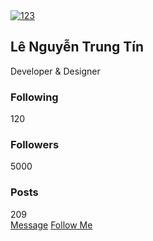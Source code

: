 <!DOCTYPE html>
<!---Coding By CoderGirl!--->
<html lang="en">
<head>
  <meta charset="UTF-8">
  <meta name="viewport" content="width=device-width, initial-scale=1.0">
  <meta http-equiv="X-UA-Compatible" content="ie=edge">
  <title> Profle Card UI Design | CoderGirl </title>
  <!---Custom Css File!--->
  <link rel="stylesheet" href="style.css">
</head>
<body>
  <section class="main">
  <div class="profile-card">
    <div class="image">
      <a href="https://ibb.co/DNLtk3L"><img src="https://i.ibb.co/4cJ7MBJ/123.jpg" alt="123" border="0"></a>
    </div>
    <div class="data">
      <h2>Lê Nguyễn Trung Tín</h2>
      <span>Developer & Designer</span>
    </div>
    <div class="row">
      <div class="info">
        <h3>Following</h3>
        <span>120</span>
      </div>
      <div class="info">
        <h3>Followers</h3>
        <span>5000</span>
      </div>
      <div class="info">
        <h3>Posts</h3>
        <span>209</span>
      </div>
    </div>
    <div class="buttons">
      <a href="#" class="btn">Message</a>
      <a href="#" class="btn">Follow Me</a>
    </div>
  </div>
</section>
</body>
</html>
